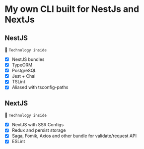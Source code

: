 # My own CLI built for NestJs and NextJs

## NestJS

:rocket: `Technology inside`

- [x] NestJS bundles
- [x] TypeORM
- [x] PostgreSQL
- [x] Jest + Chai
- [x] TSLint
- [x] Aliased with tsconfig-paths

## NextJS

:rocket: `Technology inside`

- [x] NextJS with SSR Configs
- [x] Redux and persist storage
- [x] Saga, Fomik, Axios and other bundle for validate/request API
- [x] ESLint
